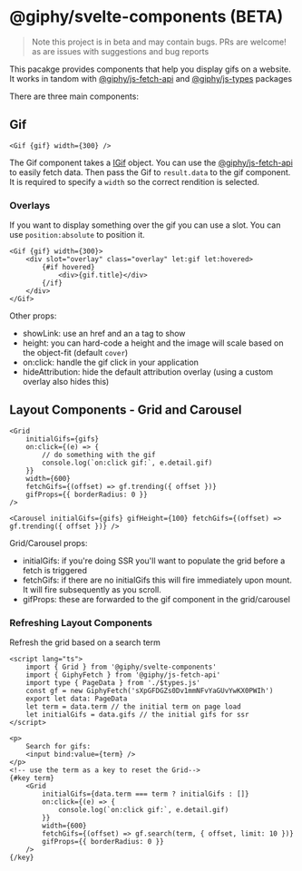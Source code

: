 # @giphy/svelte-components (BETA)

> Note this project is in beta and may contain bugs. PRs are welcome! as are issues with suggestions and bug reports

This pacakge provides components that help you display gifs on a website. It works in tandom with [@giphy/js-fetch-api](../fetch-api/) and [@giphy/js-types](../types) packages

There are three main components:

## Gif

```svelte
<Gif {gif} width={300} />
```

The Gif component takes a [IGif](../types/src/gif.ts) object. You can use the [@giphy/js-fetch-api](../fetch-api/) to easily fetch data. Then pass the Gif to `result.data` to the gif component.
It is required to specify a `width` so the correct rendition is selected.

### Overlays

If you want to display something over the gif you can use a slot. You can use `position:absolute` to position it.

```svelte
<Gif {gif} width={300}>
    <div slot="overlay" class="overlay" let:gif let:hovered>
        {#if hovered}
            <div>{gif.title}</div>
        {/if}
    </div>
</Gif>
```

Other props:

-   showLink: use an href and an a tag to show
-   height: you can hard-code a height and the image will scale based on the object-fit (default `cover`)
-   on:click: handle the gif click in your application
-   hideAttribution: hide the default attribution overlay (using a custom overlay also hides this)

## Layout Components - Grid and Carousel

```svelte
<Grid
    initialGifs={gifs}
    on:click={(e) => {
        // do something with the gif
        console.log(`on:click gif:`, e.detail.gif)
    }}
    width={600}
    fetchGifs={(offset) => gf.trending({ offset })}
    gifProps={{ borderRadius: 0 }}
/>

<Carousel initialGifs={gifs} gifHeight={100} fetchGifs={(offset) => gf.trending({ offset })} />
```

Grid/Carousel props:

-   initialGifs: if you're doing SSR you'll want to populate the grid before a fetch is triggered
-   fetchGifs: if there are no initialGifs this will fire immediately upon mount. It will fire subsequently as you scroll.
-   gifProps: these are forwarded to the gif component in the grid/carousel

### Refreshing Layout Components

Refresh the grid based on a search term

```svelte
<script lang="ts">
    import { Grid } from '@giphy/svelte-components'
    import { GiphyFetch } from '@giphy/js-fetch-api'
    import type { PageData } from './$types.js'
    const gf = new GiphyFetch('sXpGFDGZs0Dv1mmNFvYaGUvYwKX0PWIh')
    export let data: PageData
    let term = data.term // the initial term on page load
    let initialGifs = data.gifs // the initial gifs for ssr
</script>

<p>
    Search for gifs:
    <input bind:value={term} />
</p>
<!-- use the term as a key to reset the Grid-->
{#key term}
    <Grid
        initialGifs={data.term === term ? initialGifs : []}
        on:click={(e) => {
            console.log(`on:click gif:`, e.detail.gif)
        }}
        width={600}
        fetchGifs={(offset) => gf.search(term, { offset, limit: 10 })}
        gifProps={{ borderRadius: 0 }}
    />
{/key}
```
